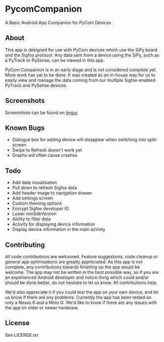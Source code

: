 # PycomCompanion
A Basic Android App Companion for PyCom Devices

## About
This app is designed for use with PyCom devices which use the SiPy board and the Sigfox protocol. Any data sent from a device using the SiPy, such as a PyTrack or PySense, can be viewed in this app.

PyCom Companion is in an early stage and is not considered complete yet. More work has yet to be done. It was created as an in-house way for us to easily view and manage the data coming from our multiple Sigfox-enabled PyTrack and PySense devices.

## Screenshots
Screenshots can be found on [Imgur](http://imgur.com/a/YWn8T).

## Known Bugs
- Dialogue box for adding device will disappear when switching into split-screen
- Swipe to Refresh doesn't work yet
- Graphs will often cause crashes

## Todo
- Add data visualisation
- Pull down to refresh Sigfox data
- Add header image to navigation drawer
- Add settings screen
- Custom theming options
- Encrypt Sigfox developer ID
- Lower minSdkVersion
- Ability to filter data
- Activity for displaying device information
- Display device information in the main activity

## Contributing
All code contributions are welcomed. Feature suggestions, code cleanup or general app optimisations are greatly appreciated. As this app is not complete, any contributions towards finishing up the app would be welcome. The app may not be written in the best possible way, so if you are an experienced Android developer and notice thing which could and/or should be done better, do not hesitate to let us know. All contributions help.

We'd also appreciate it if you could test the app on your own device, and let us know if there are any problems. Currently the app has been tested on only a Nexus 6 and a Moto G. We'd like to know if there are any issues with the app on older or newer hardware.

## License
See LICENSE.txt
